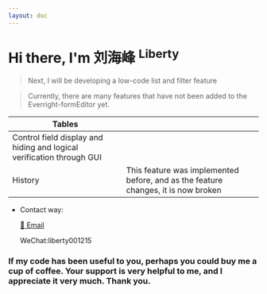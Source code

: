 ```yaml
---
layout: doc
---
```

# Hi there, I'm 刘海峰 <sup>Liberty</sup>

>Next, I will be developing a low-code list and filter feature

>Currently, there are many features that have not been added to the Everright-formEditor yet.

| Tables        |        |
| ------------- | ------------- |
| Control field display and hiding and logical verification through GUI      |      |
| History      |   This feature was implemented before, and as the feature changes, it is now broken   |



- Contact way:

  <a href="mailto:zhuizhuidea@gmail.com">:email: Email</a>

  WeChat:liberty001215

### If my code has been useful to you, perhaps you could buy me a cup of coffee. Your support is very helpful to me, and I appreciate it very much. Thank you.

<el-row :gutter="10" justify="space-between" style="margin-top: 30px;">
  <el-col :span="12">
    <el-card :body-style="{ padding: '0px' }">
      <el-image style="width: 100%;" src="/img/Alipay.JPG"/>
    </el-card>
  </el-col>
  <el-col :span="12">
    <el-card :body-style="{ padding: '0px' }">
      <el-image style="width: 100%;" src="/img/WeChatPay.JPG"/>
    </el-card>
  </el-col>
</el-row>

